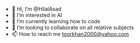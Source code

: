 - 👋 Hi, I’m @HilalAsad
- 👀 I’m interested in AI
- 🌱 I’m currently learning how to code
- 💞️ I’m looking to collaborate on all relative subjects
- 📫 How to reach me toorkhan2000@yahoo.com


<!---
Hills007/Hills007 is a ✨ special ✨ repository because its `README.md` (this file) appears on your GitHub profile.
You can click the Preview link to take a look at your changes.
--->
